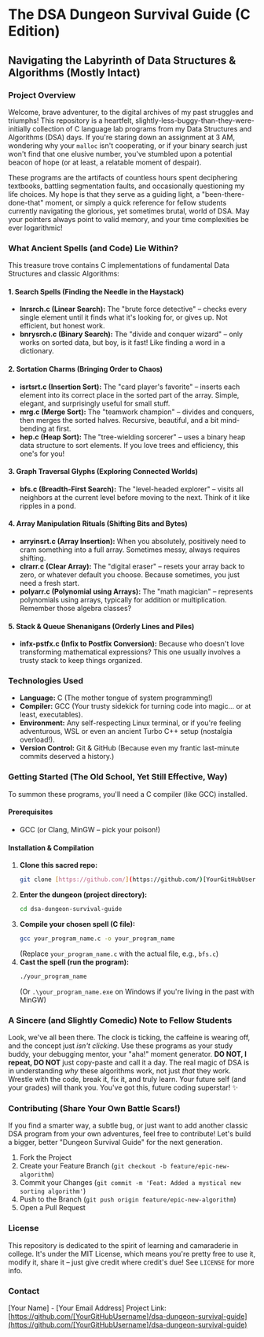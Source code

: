 # The DSA Dungeon Survival Guide (C Edition)

## Navigating the Labyrinth of Data Structures & Algorithms (Mostly Intact)

### Project Overview
Welcome, brave adventurer, to the digital archives of my past struggles and triumphs! This repository is a heartfelt, slightly-less-buggy-than-they-were-initially collection of C language lab programs from my Data Structures and Algorithms (DSA) days. If you're staring down an assignment at 3 AM, wondering why your `malloc` isn't cooperating, or if your binary search just won't find that one elusive number, you've stumbled upon a potential beacon of hope (or at least, a relatable moment of despair).

These programs are the artifacts of countless hours spent deciphering textbooks, battling segmentation faults, and occasionally questioning my life choices. My hope is that they serve as a guiding light, a "been-there-done-that" moment, or simply a quick reference for fellow students currently navigating the glorious, yet sometimes brutal, world of DSA. May your pointers always point to valid memory, and your time complexities be ever logarithmic!

### What Ancient Spells (and Code) Lie Within?

This treasure trove contains C implementations of fundamental Data Structures and classic Algorithms:

#### 1. Search Spells (Finding the Needle in the Haystack)
* **lnrsrch.c (Linear Search):** The "brute force detective" – checks every single element until it finds what it's looking for, or gives up. Not efficient, but honest work.
* **bnrysrch.c (Binary Search):** The "divide and conquer wizard" – only works on sorted data, but boy, is it fast! Like finding a word in a dictionary.

#### 2. Sortation Charms (Bringing Order to Chaos)
* **isrtsrt.c (Insertion Sort):** The "card player's favorite" – inserts each element into its correct place in the sorted part of the array. Simple, elegant, and surprisingly useful for small stuff.
* **mrg.c (Merge Sort):** The "teamwork champion" – divides and conquers, then merges the sorted halves. Recursive, beautiful, and a bit mind-bending at first.
* **hep.c (Heap Sort):** The "tree-wielding sorcerer" – uses a binary heap data structure to sort elements. If you love trees and efficiency, this one's for you!

#### 3. Graph Traversal Glyphs (Exploring Connected Worlds)
* **bfs.c (Breadth-First Search):** The "level-headed explorer" – visits all neighbors at the current level before moving to the next. Think of it like ripples in a pond.

#### 4. Array Manipulation Rituals (Shifting Bits and Bytes)
* **arryinsrt.c (Array Insertion):** When you absolutely, positively need to cram something into a full array. Sometimes messy, always requires shifting.
* **clrarr.c (Clear Array):** The "digital eraser" – resets your array back to zero, or whatever default you choose. Because sometimes, you just need a fresh start.
* **polyarr.c (Polynomial using Arrays):** The "math magician" – represents polynomials using arrays, typically for addition or multiplication. Remember those algebra classes?

#### 5. Stack & Queue Shenanigans (Orderly Lines and Piles)
* **infx-pstfx.c (Infix to Postfix Conversion):** Because who doesn't love transforming mathematical expressions? This one usually involves a trusty stack to keep things organized.

### Technologies Used

* **Language:** C (The mother tongue of system programming!)
* **Compiler:** GCC (Your trusty sidekick for turning code into magic... or at least, executables).
* **Environment:** Any self-respecting Linux terminal, or if you're feeling adventurous, WSL or even an ancient Turbo C++ setup (nostalgia overload!).
* **Version Control:** Git & GitHub (Because even my frantic last-minute commits deserved a history.)

### Getting Started (The Old School, Yet Still Effective, Way)

To summon these programs, you'll need a C compiler (like GCC) installed.

#### Prerequisites

* GCC (or Clang, MinGW – pick your poison!)

#### Installation & Compilation

1.  **Clone this sacred repo:**
    ```bash
    git clone [https://github.com/](https://github.com/)[YourGitHubUsername]/dsa-dungeon-survival-guide.git
    ```
2.  **Enter the dungeon (project directory):**
    ```bash
    cd dsa-dungeon-survival-guide
    ```
3.  **Compile your chosen spell (C file):**
    ```bash
    gcc your_program_name.c -o your_program_name
    ```
    (Replace `your_program_name.c` with the actual file, e.g., `bfs.c`)
4.  **Cast the spell (run the program):**
    ```bash
    ./your_program_name
    ```
    (Or `.\your_program_name.exe` on Windows if you're living in the past with MinGW)

### A Sincere (and Slightly Comedic) Note to Fellow Students
Look, we've all been there. The clock is ticking, the caffeine is wearing off, and the concept just *isn't clicking*. Use these programs as your study buddy, your debugging mentor, your "aha!" moment generator. **DO NOT, I repeat, DO NOT** just copy-paste and call it a day. The real magic of DSA is in understanding *why* these algorithms work, not just *that* they work. Wrestle with the code, break it, fix it, and truly learn. Your future self (and your grades) will thank you. You've got this, future coding superstar! ✨

### Contributing (Share Your Own Battle Scars!)
If you find a smarter way, a subtle bug, or just want to add another classic DSA program from your own adventures, feel free to contribute! Let's build a bigger, better "Dungeon Survival Guide" for the next generation.

1.  Fork the Project
2.  Create your Feature Branch (`git checkout -b feature/epic-new-algorithm`)
3.  Commit your Changes (`git commit -m 'Feat: Added a mystical new sorting algorithm'`)
4.  Push to the Branch (`git push origin feature/epic-new-algorithm`)
5.  Open a Pull Request

### License
This repository is dedicated to the spirit of learning and camaraderie in college. It's under the MIT License, which means you're pretty free to use it, modify it, share it – just give credit where credit's due! See `LICENSE` for more info.

### Contact
[Your Name] - [Your Email Address]
Project Link: [https://github.com/[YourGitHubUsername]/dsa-dungeon-survival-guide](https://github.com/[YourGitHubUsername]/dsa-dungeon-survival-guide)
